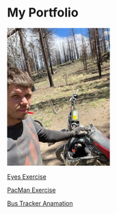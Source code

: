 # My Portfolio
<img src='./IMG_1257.jpg'>

<a href='https://dalenchilders.github.io/Eyes/'> Eyes Exercise </a>

<a href='https://dalenchilders.github.io/Pacman/'> PacMan Exercise </a>

<a href='https://dalenchilders.github.io/Bus-Tracker/'> Bus Tracker Anamation </a>
